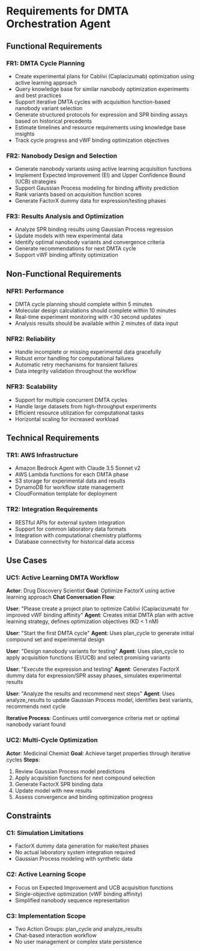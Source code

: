 # Requirements for DMTA Orchestration Agent

## Functional Requirements

### FR1: DMTA Cycle Planning
- Create experimental plans for Cablivi (Caplacizumab) optimization using active learning approach
- Query knowledge base for similar nanobody optimization experiments and best practices
- Support iterative DMTA cycles with acquisition function-based nanobody variant selection
- Generate structured protocols for expression and SPR binding assays based on historical precedents
- Estimate timelines and resource requirements using knowledge base insights
- Track cycle progress and vWF binding optimization objectives

### FR2: Nanobody Design and Selection
- Generate nanobody variants using active learning acquisition functions
- Implement Expected Improvement (EI) and Upper Confidence Bound (UCB) strategies
- Support Gaussian Process modeling for binding affinity prediction
- Rank variants based on acquisition function scores
- Generate FactorX dummy data for expression/testing phases

### FR3: Results Analysis and Optimization
- Analyze SPR binding results using Gaussian Process regression
- Update models with new experimental data
- Identify optimal nanobody variants and convergence criteria
- Generate recommendations for next DMTA cycle
- Support vWF binding affinity optimization

## Non-Functional Requirements

### NFR1: Performance
- DMTA cycle planning should complete within 5 minutes
- Molecular design calculations should complete within 10 minutes
- Real-time experiment monitoring with <30 second updates
- Analysis results should be available within 2 minutes of data input

### NFR2: Reliability
- Handle incomplete or missing experimental data gracefully
- Robust error handling for computational failures
- Automatic retry mechanisms for transient failures
- Data integrity validation throughout the workflow

### NFR3: Scalability
- Support for multiple concurrent DMTA cycles
- Handle large datasets from high-throughput experiments
- Efficient resource utilization for computational tasks
- Horizontal scaling for increased workload

## Technical Requirements

### TR1: AWS Infrastructure
- Amazon Bedrock Agent with Claude 3.5 Sonnet v2
- AWS Lambda functions for each DMTA phase
- S3 storage for experimental data and results
- DynamoDB for workflow state management
- CloudFormation template for deployment

### TR2: Integration Requirements
- RESTful APIs for external system integration
- Support for common laboratory data formats
- Integration with computational chemistry platforms
- Database connectivity for historical data access

## Use Cases

### UC1: Active Learning DMTA Workflow
**Actor**: Drug Discovery Scientist
**Goal**: Optimize FactorX using active learning approach
**Chat Conversation Flow**:

**User**: "Please create a project plan to optimize Cablivi (Caplacizumab) for improved vWF binding affinity"
**Agent**: Creates initial DMTA plan with active learning strategy, defines optimization objectives (KD < 1 nM)

**User**: "Start the first DMTA cycle"
**Agent**: Uses plan_cycle to generate initial compound set and experimental design

**User**: "Design nanobody variants for testing"
**Agent**: Uses plan_cycle to apply acquisition functions (EI/UCB) and select promising variants

**User**: "Execute the expression and testing"
**Agent**: Generates FactorX dummy data for expression/SPR assay phases, simulates experimental results

**User**: "Analyze the results and recommend next steps"
**Agent**: Uses analyze_results to update Gaussian Process model, identifies best variants, recommends next cycle

**Iterative Process**: Continues until convergence criteria met or optimal nanobody variant found

### UC2: Multi-Cycle Optimization
**Actor**: Medicinal Chemist
**Goal**: Achieve target properties through iterative cycles
**Steps**:
1. Review Gaussian Process model predictions
2. Apply acquisition functions for next compound selection
3. Generate FactorX SPR binding data
4. Update model with new results
5. Assess convergence and binding optimization progress

## Constraints

### C1: Simulation Limitations
- FactorX dummy data generation for make/test phases
- No actual laboratory system integration required
- Gaussian Process modeling with synthetic data

### C2: Active Learning Scope
- Focus on Expected Improvement and UCB acquisition functions
- Single-objective optimization (vWF binding affinity)
- Simplified nanobody sequence representation

### C3: Implementation Scope
- Two Action Groups: plan_cycle and analyze_results
- Chat-based interaction workflow
- No user management or complex state persistence